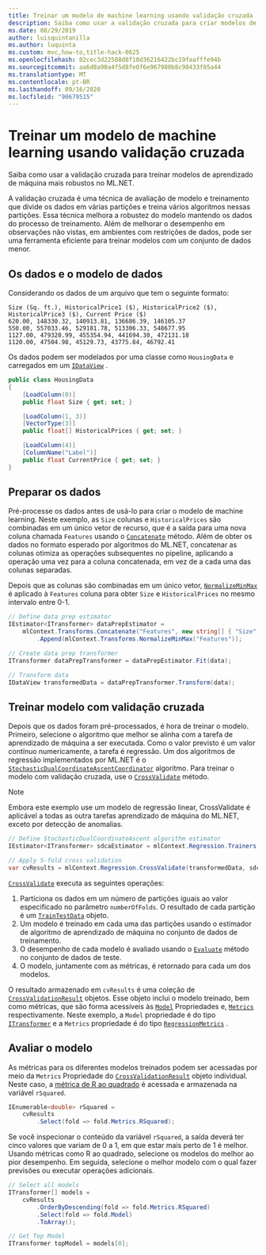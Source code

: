 ```yaml
---
title: Treinar um modelo de machine learning usando validação cruzada
description: Saiba como usar a validação cruzada para criar modelos de aprendizado de máquina mais robustos no ML.NET. A validação cruzada é uma técnica de avaliação de modelo e treinamento que divide os dados em várias partições e treina vários algoritmos nessas partições.
ms.date: 08/29/2019
author: luisquintanilla
ms.author: luquinta
ms.custom: mvc,how-to,title-hack-0625
ms.openlocfilehash: 02cec3d22588d8f10d36216422bc19faafffe94b
ms.sourcegitcommit: aa6d8a90a4f5d8fe0f6e967980b8c98433f05a44
ms.translationtype: MT
ms.contentlocale: pt-BR
ms.lasthandoff: 09/16/2020
ms.locfileid: "90679515"
---
```

# <a name="train-a-machine-learning-model-using-cross-validation"></a>Treinar um modelo de machine learning usando validação cruzada

Saiba como usar a validação cruzada para treinar modelos de aprendizado de máquina mais robustos no ML.NET.

A validação cruzada é uma técnica de avaliação de modelo e treinamento que divide os dados em várias partições e treina vários algoritmos nessas partições. Essa técnica melhora a robustez do modelo mantendo os dados do processo de treinamento. Além de melhorar o desempenho em observações não vistas, em ambientes com restrições de dados, pode ser uma ferramenta eficiente para treinar modelos com um conjunto de dados menor.

## <a name="the-data-and-data-model"></a>Os dados e o modelo de dados

Considerando os dados de um arquivo que tem o seguinte formato:

```text
Size (Sq. ft.), HistoricalPrice1 ($), HistoricalPrice2 ($), HistoricalPrice3 ($), Current Price ($)
620.00, 148330.32, 140913.81, 136686.39, 146105.37
550.00, 557033.46, 529181.78, 513306.33, 548677.95
1127.00, 479320.99, 455354.94, 441694.30, 472131.18
1120.00, 47504.98, 45129.73, 43775.84, 46792.41
```

Os dados podem ser modelados por uma classe como `HousingData` e carregados em um [`IDataView`](xref:Microsoft.ML.IDataView) .

```csharp
public class HousingData
{
    [LoadColumn(0)]
    public float Size { get; set; }

    [LoadColumn(1, 3)]
    [VectorType(3)]
    public float[] HistoricalPrices { get; set; }

    [LoadColumn(4)]
    [ColumnName("Label")]
    public float CurrentPrice { get; set; }
}
```

## <a name="prepare-the-data"></a>Preparar os dados

Pré-processe os dados antes de usá-lo para criar o modelo de machine learning. Neste exemplo, as `Size` colunas e `HistoricalPrices` são combinadas em um único vetor de recurso, que é a saída para uma nova coluna chamada `Features` usando o [`Concatenate`](xref:Microsoft.ML.TransformExtensionsCatalog.Concatenate%2A) método. Além de obter os dados no formato esperado por algoritmos do ML.NET, concatenar as colunas otimiza as operações subsequentes no pipeline, aplicando a operação uma vez para a coluna concatenada, em vez de a cada uma das colunas separadas.

Depois que as colunas são combinadas em um único vetor, [`NormalizeMinMax`](xref:Microsoft.ML.NormalizationCatalog.NormalizeMinMax%2A) é aplicado à `Features` coluna para obter `Size` e `HistoricalPrices` no mesmo intervalo entre 0-1.

```csharp
// Define data prep estimator
IEstimator<ITransformer> dataPrepEstimator =
    mlContext.Transforms.Concatenate("Features", new string[] { "Size", "HistoricalPrices" })
        .Append(mlContext.Transforms.NormalizeMinMax("Features"));

// Create data prep transformer
ITransformer dataPrepTransformer = dataPrepEstimator.Fit(data);

// Transform data
IDataView transformedData = dataPrepTransformer.Transform(data);
```

## <a name="train-model-with-cross-validation"></a>Treinar modelo com validação cruzada

Depois que os dados foram pré-processados, é hora de treinar o modelo. Primeiro, selecione o algoritmo que melhor se alinha com a tarefa de aprendizado de máquina a ser executada. Como o valor previsto é um valor contínuo numericamente, a tarefa é regressão. Um dos algoritmos de regressão implementados por ML.NET é o [`StochasticDualCoordinateAscentCoordinator`](xref:Microsoft.ML.Trainers.SdcaRegressionTrainer) algoritmo. Para treinar o modelo com validação cruzada, use o [`CrossValidate`](xref:Microsoft.ML.RegressionCatalog.CrossValidate%2A) método.

> [!NOTE]
> Embora este exemplo use um modelo de regressão linear, CrossValidate é aplicável a todas as outra tarefas aprendizado de máquina do ML.NET, exceto por detecção de anomalias.

```csharp
// Define StochasticDualCoordinateAscent algorithm estimator
IEstimator<ITransformer> sdcaEstimator = mlContext.Regression.Trainers.Sdca();

// Apply 5-fold cross validation
var cvResults = mlContext.Regression.CrossValidate(transformedData, sdcaEstimator, numberOfFolds: 5);
```

[`CrossValidate`](xref:Microsoft.ML.RegressionCatalog.CrossValidate%2A) executa as seguintes operações:

1. Particiona os dados em um número de partições iguais ao valor especificado no parâmetro `numberOfFolds`. O resultado de cada partição é um [`TrainTestData`](xref:Microsoft.ML.DataOperationsCatalog.TrainTestData) objeto.
1. Um modelo é treinado em cada uma das partições usando o estimador de algoritmo de aprendizado de máquina no conjunto de dados de treinamento.
1. O desempenho de cada modelo é avaliado usando o [`Evaluate`](xref:Microsoft.ML.RegressionCatalog.Evaluate%2A) método no conjunto de dados de teste.
1. O modelo, juntamente com as métricas, é retornado para cada um dos modelos.

O resultado armazenado em `cvResults` é uma coleção de [`CrossValidationResult`](xref:Microsoft.ML.TrainCatalogBase.CrossValidationResult%601) objetos. Esse objeto inclui o modelo treinado, bem como métricas, que são forma acessíveis às [`Model`](xref:Microsoft.ML.TrainCatalogBase.CrossValidationResult%601.Model) Propriedades e, [`Metrics`](xref:Microsoft.ML.TrainCatalogBase.CrossValidationResult%601.Metrics) respectivamente. Neste exemplo, a `Model` propriedade é do tipo [`ITransformer`](xref:Microsoft.ML.ITransformer) e a `Metrics` propriedade é do tipo [`RegressionMetrics`](xref:Microsoft.ML.Data.RegressionMetrics) .

## <a name="evaluate-the-model"></a>Avaliar o modelo

As métricas para os diferentes modelos treinados podem ser acessadas por meio da `Metrics` Propriedade do [`CrossValidationResult`](xref:Microsoft.ML.TrainCatalogBase.CrossValidationResult%601) objeto individual. Neste caso, a [métrica de R ao quadrado](https://en.wikipedia.org/wiki/Coefficient_of_determination) é acessada e armazenada na variável `rSquared`.

```csharp
IEnumerable<double> rSquared =
    cvResults
        .Select(fold => fold.Metrics.RSquared);
```

Se você inspecionar o conteúdo da variável `rSquared`, a saída deverá ter cinco valores que variam de 0 a 1, em que estar mais perto de 1 é melhor. Usando métricas como R ao quadrado, selecione os modelos do melhor ao pior desempenho. Em seguida, selecione o melhor modelo com o qual fazer previsões ou executar operações adicionais.

```csharp
// Select all models
ITransformer[] models =
    cvResults
        .OrderByDescending(fold => fold.Metrics.RSquared)
        .Select(fold => fold.Model)
        .ToArray();

// Get Top Model
ITransformer topModel = models[0];
```
